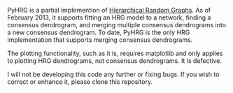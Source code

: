 PyHRG is a partial implemention of [Hierarchical Random Graphs](http://tuvalu.santafe.edu/~aaronc/hierarchy/).  As of February 2013, it supports fitting an HRG model to a network, finding a consensus dendrogram, and merging multiple consensus dendrograms into a new consensus dendrogram.  To date, PyHRG is the only HRG implementation that supports merging consensus dendrograms.

The plotting functionality, such as it is, requires matplotlib and only applies to plotting HRG dendrograms, not consensus dendrograms.  It is defective.

I will not be developing this code any further or fixing bugs.  If you wish to correct or enhance it, please clone this repository.
